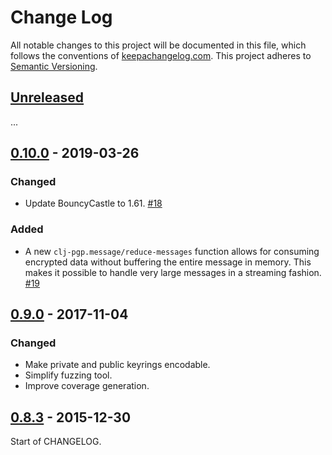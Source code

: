 Change Log
==========

All notable changes to this project will be documented in this file, which
follows the conventions of [keepachangelog.com](http://keepachangelog.com/).
This project adheres to [Semantic Versioning](http://semver.org/).

## [Unreleased]

...


## [0.10.0] - 2019-03-26

### Changed
- Update BouncyCastle to 1.61.
  [#18](//github.com/greglook/clj-pgp/pull/18)

### Added
- A new `clj-pgp.message/reduce-messages` function allows for consuming
  encrypted data without buffering the entire message in memory. This makes it
  possible to handle very large messages in a streaming fashion.
  [#19](//github.com/greglook/clj-pgp/pull/19)


## [0.9.0] - 2017-11-04

### Changed
- Make private and public keyrings encodable.
- Simplify fuzzing tool.
- Improve coverage generation.


## [0.8.3] - 2015-12-30

Start of CHANGELOG.

[Unreleased]: https://github.com/greglook/blocks/compare/0.10.0...HEAD
[0.10.0]: https://github.com/greglook/blocks/compare/0.9.0...0.10.0
[0.9.0]: https://github.com/greglook/blocks/compare/0.8.3...0.9.0
[0.8.3]: https://github.com/greglook/blocks/compare/0.8.2...0.8.3
